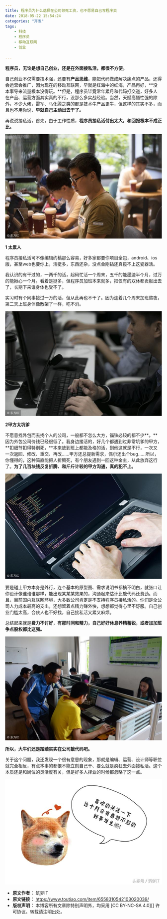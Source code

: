 ```yaml
---
title: 程序员为什么选择在公司领死工资，也不愿易自己写程序卖
date: 2018-05-22 15:54:24
categories: "开发"
tags:
	- 科技
	- 程序员
	- 移动互联网
	- 创业

---
```


**程序员，无论是想自己创业，还是在外面接私活，都很不方便。**


自己创业不仅需要技术强，还要有**产品思维**，能把代码做成解决痛点的产品，还得会运营会推广，因为现在的移动互联网，早就是红海中的红海，产品再好，**没本事导来流量根本没得玩。**但是，程序员毕竟常年累月和代码打交道，好多人在产品、运营方面其实真的不行，没那么多实战经验。当然，天赋高悟性强的除外，不少大佬，雷军、马化腾之类的都是技术牛产品更牛，但这样的其实不多，而且也不用你说，**早就自己主动出去干了。**

再说说接私活，首先，由于工作性质，**程序员接私活付出太大，和回报根本不成正比。**

![程序员为什么选择在公司领死工资，也不愿易自己写程序卖][YQBA-IUNA-A3AN.jpg]

**1 太累人**


程序员接私活可不像编辑约稿那么容易，好多家都要你项目全包，android、ios版，甚至web也要你上，活挺多，东西还杂，没点金刚钻还真揽不上这瓷器活。

我认识的有干过的，一两千的活，起码忙活一个周末，五千的能墨迹半个月，过万的能揪心一个月。看着是挺多，但程序员加班本来就多，把仅有的双休都贡献出去了，长期下来谁身体也受不了。

实习时有个同事接过一万的活，但从此再也不干了。因为连着几个周末加班熬夜，第二天上班身体像散架了一样，吃不消。

![程序员为什么选择在公司领死工资，也不愿易自己写程序卖][UAUI-BANY-UF63.jpg]

**2甲方太坑爹**

不愿意找外包而去找个人的公司，一般都不怎么大方，锱铢必较的都不少**。**因为外包公司价钱已经很低了。我身边接活的，好几个都遇到过非常坑爹的甲方，**扣细节扣得特别死，**本来放到班上都能及格的活，到他这就是不行，一次又一次返回、修改、重交、再改……甲方还总提新需求，偶尔还出个bug……所以，你懂得的，这种简直能把人折腾死，有个朋友遇到一回这种金主，从此放弃这行了。**为了几百块钱反复折腾、和斤斤计较的甲方沟通，真的犯不上。**

![程序员为什么选择在公司领死工资，也不愿易自己写程序卖][IAVA-2IEU-IQFY.jpg]

要是碰上甲方本身是外行，连个基本的原型图、需求说明书都搞不明白，就张口让你设计像谁谁谁那样，能出现某某某效果的，沟通起来估计比敲代码还费劲。而且，目前国内互联网环境，大多数公司肯定是不支持程序员接私活的。你们是全公司人力成本最高的支出，还想留着点精力赚外快，想想都觉得心里不舒服。自己创业门槛太高，合伙人也不好找，自己接私活又累又麻烦。


总结起来就是**费力不讨好**，**有那时间和精力，自己好好休息养精蓄锐，或者加加班争点股权都比这强。**

![程序员为什么选择在公司领死工资，也不愿易自己写程序卖][V63M-R3AM-YQ6Z.jpg]

**所以，大牛们还是踏踏实实在公司敲代码吧。**

关于这个问题，我还发现一个很有意思的现象，那就是编辑、运营、设计师等职位就完全相反，有点本事的都恨不能立刻自己干、要么就是疯狂去外面接私活。这个本质还是和岗位的灵活度有关，但是好多人择业的时候都忽略了这一点。

![程序员为什么选择在公司领死工资，也不愿易自己写程序卖][MNNM-N2FB-6VRQ.jpg]


[YQBA-IUNA-A3AN.jpg]: static/resources/crawler/YQBA-IUNA-A3AN.jpg
[UAUI-BANY-UF63.jpg]: static/resources/crawler/UAUI-BANY-UF63.jpg
[IAVA-2IEU-IQFY.jpg]: static/resources/crawler/IAVA-2IEU-IQFY.jpg
[V63M-R3AM-YQ6Z.jpg]: static/resources/crawler/V63M-R3AM-YQ6Z.jpg
[MNNM-N2FB-6VRQ.jpg]: static/resources/crawler/MNNM-N2FB-6VRQ.jpg
 *  **原文作者：** 筑梦IT
 *  **原文链接：** https://www.toutiao.com/item/6558310542103020039/
 *  **版权声明：** 本博客所有文章除特别声明外，均采用 [CC BY-NC-SA 4.0][] 许可协议。转载请注明出处。

